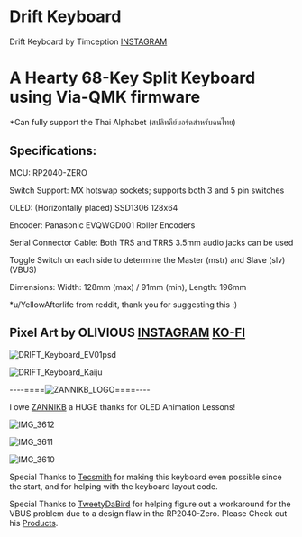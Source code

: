 # Drift Keyboard
Drift Keyboard by Timception [INSTAGRAM](https://www.instagram.com/majin_keyboards/)

A Hearty 68-Key Split Keyboard using Via-QMK firmware
=========================================================
*Can fully support the Thai Alphabet (สปลิทคีย์บอร์ดสำหรับคนไทย)


Specifications:
---------------------------------------------------------------------------------

MCU: RP2040-ZERO

Switch Support: MX hotswap sockets; supports both 3 and 5 pin switches

OLED: (Horizontally placed) SSD1306 128x64

Encoder: Panasonic EVQWGD001 Roller Encoders

Serial Connector Cable: Both TRS and TRRS 3.5mm audio jacks can be used

Toggle Switch on each side to determine the Master (mstr) and Slave (slv) (VBUS)

Dimensions: Width: 128mm (max) / 91mm (min), Length: 196mm

*u/YellowAfterlife from reddit, thank you for suggesting this :)



Pixel Art by OLIVlOUS [INSTAGRAM](https://www.instagram.com/keebpixel) [KO-FI](https://ko-fi.com/olivious)
---------------------------------------------------------------------------------

![DRIFT_Keyboard_EV01psd](https://github.com/Timception/Drift/assets/84595044/a8ad2528-249f-4310-a324-4c62dbdfb540)

![DRIFT_Keyboard_Kaiju](https://github.com/Timception/Drift/assets/84595044/a0f79aaa-8451-4e9c-bb01-142a24413e9a)

----====![ZANNIKB_LOGO](https://github.com/Timception/Drift/assets/84595044/16948fb5-0360-4244-a7d2-38ecee8af839)====----

I owe [ZANNIKB](https://www.instagram.com/zannikb/) a HUGE thanks for OLED Animation Lessons!

![IMG_3612](https://github.com/Timception/Drift/assets/84595044/4112aebc-5a67-485c-86f4-9d734125b426)

![IMG_3611](https://github.com/Timception/Drift/assets/84595044/969f0606-bb76-474a-9234-e7497b6e417b)

![IMG_3610](https://github.com/Timception/Drift/assets/84595044/5441bd18-355f-417b-b26b-25d9020660c8)


Special Thanks to [Tecsmith](https://github.com/Tecsmith) for making this keyboard even possible since the start, and for helping with the keyboard layout code.

Special Thanks to [TweetyDaBird](https://github.com/TweetyDaBird) for helping figure out a workaround for the VBUS problem due to a design flaw in the RP2040-Zero.
Please Check out his [Products](https://lectronz.com/stores/tweetys-wild-thinking).

